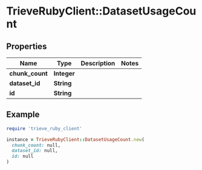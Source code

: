 # TrieveRubyClient::DatasetUsageCount

## Properties

| Name | Type | Description | Notes |
| ---- | ---- | ----------- | ----- |
| **chunk_count** | **Integer** |  |  |
| **dataset_id** | **String** |  |  |
| **id** | **String** |  |  |

## Example

```ruby
require 'trieve_ruby_client'

instance = TrieveRubyClient::DatasetUsageCount.new(
  chunk_count: null,
  dataset_id: null,
  id: null
)
```

